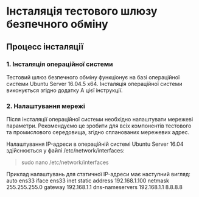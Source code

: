 # Інсталяція тестового шлюзу безпечного обміну

## Процесс інсталяції



### 1. Інсталяція операційної системи

Тестовий шлюз безпечного обміну функціонує на базі операційної системи Ubuntu Server 16.04.5 x64. Інсталяція операційної системи виконується згідно додатку А цієї інструкції.

### 2. Налаштування мережі

 Після інсталяції операційної системи необхідно налаштувати мережеві параметри. Рекомендуємо це зробити для всіх компонентів тестового та промислового середовища, згідно спланованих мережевих адрес.

 Налаштування IP-адреси в операційній системі Ubuntu Server 16.04 здійснюється у файлі /etc/network/interfaces:
> sudo nano /etc/network/interfaces

Приклад налаштувань для статичної IP-адреси має наступний вигляд:
    auto ens33
    iface ens33 inet static
    address 192.168.1.100
    netmask 255.255.255.0
    gateway 192.168.1.1
    dns-nameservers 192.168.1.1 8.8.8.8
